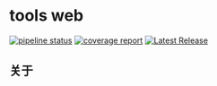 # tools web

[![pipeline status](https://git.werls.top/root/tools-web/badges/main/pipeline.svg)](https://git.werls.top/root/tools-web/-/commits/main)
[![coverage report](https://git.werls.top/root/tools-web/badges/main/coverage.svg)](https://git.werls.top/root/tools-web/-/commits/main)
[![Latest Release](https://git.werls.top/root/tools-web/-/badges/release.svg)](https://git.werls.top/root/tools-web/-/releases)

## 关于

